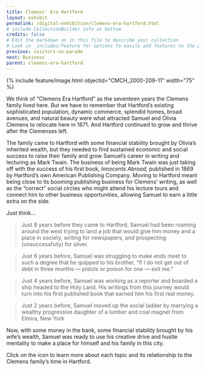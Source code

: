 ```yaml
---
title: Clemens' Era Hartford
layout: exhibit
permalink: /digital-exhibition/clemens-era-hartford.html
# include CollectionBuilder info at bottom
credits: false
# Edit the markdown on in this file to describe your collection
# Look in _includes/feature for options to easily add features to the page
previous: visitors-on-parade
next: Business
parent: clemens-era-hartford
---
```


{% include feature/image.html objectid="CMCH_2000-209-11" width="75" %}

We think of “Clemens Era Hartford” as the seventeen years the Clemens family lived here. But we have to remember that Hartford’s existing sophisticated population, dynamic commerce, splendid homes, broad avenues, and natural beauty were what attracted Samuel and Olivia Clemens to relocate here in 1871. And Hartford continued to grow and thrive after the Clemenses left. 

The family came to Hartford with some financial stability brought by Olivia’s inherited wealth, but they needed to find sustained economic and social success to raise their family and  grow Samuel’s career in writing and lecturing as Mark Twain. The business of being Mark Twain was just taking off with the success of his first book, _Innocents Abroad_, published in 1869 by Hartford’s own American Publishing Company. Moving to Hartford meant being close to its booming publishing business for Clemens’ writing, as well as the “correct” social circles who might attend his lecture tours and connect him to other business opportunities, allowing Samuel to earn a little extra on the side. 

Just think… 

> Just 8 years before they came to Hartford, Samuel had been roaming around the west trying to land a job that would give him money and a place in society, writing for newspapers, and prospecting (unsuccessfully) for silver.

> Just 6 years before, Samuel was struggling to make ends meet to such a degree that he quipped to his brother, “If I do not get out of debt in three months — pistols or poison for one — exit me.”

> Just 4 years before, Samuel was working as a reporter and boarded a ship headed to the Holy Land. His writings from this journey would turn into his first published book that earned him his first real money.

> Just 2 years before, Samuel moved up the social ladder by marrying a wealthy progressive daughter of a lumber and coal magnet from Elmira, New York

Now, with some money in the bank, some financial stability brought by his wife’s wealth, Samuel was ready to use his creative drive and hustle mentality to make a place for himself and his family in this city. 

Click on the icon to learn more about each topic and its relationship to the Clemens family’s time in Hartford.

